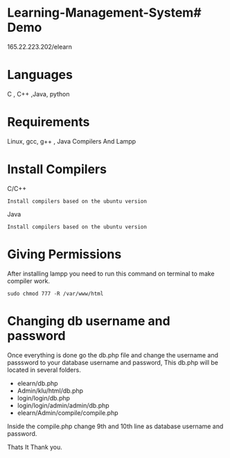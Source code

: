 # Learning-Management-System# Demo

165.22.223.202/elearn

# Languages
C , C++ ,Java, python

# Requirements

Linux, gcc, g++ , Java Compilers And Lampp


# Install Compilers

C/C++
```
Install compilers based on the ubuntu version
```

Java
```
Install compilers based on the ubuntu version
```


# Giving Permissions
After installing lampp you need to run this command on terminal to make compiler work.
```
sudo chmod 777 -R /var/www/html
```

# Changing db username and password
Once everything is done go the db.php file and change the username and passsword to your database username and password, This db.php will be located in several folders.
 - elearn/db.php
 - Admin/klu/html/db.php
 - login/login/db.php
 - login/login/admin/admin/db.php
 - elearn/Admin/compile/compile.php

Inside the compile.php change 9th and 10th line as database username and password.


Thats It 
Thank you.
